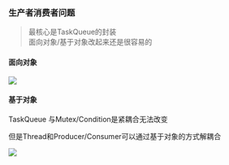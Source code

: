 ### 生产者消费者问题

> 最核心是TaskQueue的封装  
> 面向对象/基于对象改起来还是很容易的

#### 面向对象

![](https://gitee.com/snow-tyan/learn-cpp/raw/master/Figure/OO_PC.png)

#### 基于对象

TaskQueue 与Mutex/Condition是紧耦合无法改变

但是Thread和Producer/Consumer可以通过基于对象的方式解耦合

![](https://gitee.com/snow-tyan/learn-cpp/raw/master/Figure/OB_PC.png)